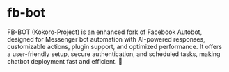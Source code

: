 # fb-bot
FB-BOT (Kokoro-Project) is an enhanced fork of Facebook Autobot, designed for Messenger bot automation with AI-powered responses, customizable actions, plugin support, and optimized performance. It offers a user-friendly setup, secure authentication, and scheduled tasks, making chatbot deployment fast and efficient. 🚀
